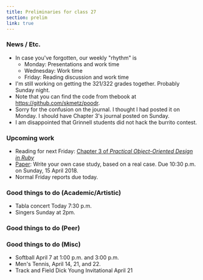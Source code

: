 ```yaml
---
title: Preliminaries for class 27
section: prelim
link: true
---
```

### News / Etc.

* In case you've forgotten, our weekly "rhythm" is
    * Monday: Presentations and work time
    * Wednesday: Work time
    * Friday: Reading discussion and work time
* I'm still working on getting the 321/322 grades together.  Probably
  Sunday night.
* Note that you can find the code from thebook at
  <https://github.com/skmetz/poodr>.
* Sorry for the confusion on the journal.  I thought I had posted it on 
  Monday.  I should have Chapter 3's journal posted on Sunday.
* I am disappointed that Grinnell students did not hack the burrito
  contest.

### Upcoming work

* Reading for next Friday: [Chapter 3 of _Practical Object-Oriented
  Design in Ruby_](../readings/poodr03)
* [Paper](../assignments/paper): Write your own case study, based on a 
  real case.  Due 10:30 p.m. on Sunday, 15 April 2018.
* Normal Friday reports due today.

### Good things to do (Academic/Artistic)

* Tabla concert Today 7:30 p.m.
* Singers Sunday at 2pm.

### Good things to do (Peer)

### Good things to do (Misc)

* Softball April 7 at 1:00 p.m. and 3:00 p.m.
* Men's Tennis, April 14, 21, and 22.
* Track and Field Dick Young Invitational April 21

